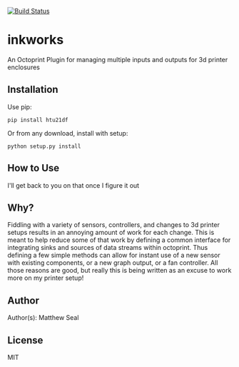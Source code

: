 [![Build Status](https://travis-ci.org/MSeal/inkworks.svg?branch=master)](https://travis-ci.org/MSeal/inkworks)

# inkworks
An Octoprint Plugin for managing multiple inputs and outputs for 3d printer enclosures

## Installation
Use pip:

    pip install htu21df

Or from any download, install with setup:

    python setup.py install

## How to Use
I'll get back to you on that once I figure it out

## Why?
Fiddling with a variety of sensors, controllers, and changes to 3d printer setups results in an annoying amount of work for each change. This is meant to help reduce some of that work by defining a common interface for integrating sinks and sources of data streams within octoprint. Thus defining a few simple methods can allow for instant use of a new sensor with existing components, or a new graph output, or a fan controller. All those reasons are good, but really this is being written as an excuse to work more on my printer setup!

## Author
Author(s): Matthew Seal

## License
MIT

